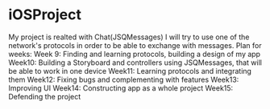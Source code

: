 # iOSProject
My project is realted with Chat(JSQMessages)
I will try to use one of the network's protocols in order to be able to exchange with messages.
Plan for weeks:
Week 9: Finding and learning protocols, building a design of my app
Week10: Building a Storyboard and controllers using JSQMessages, that will be able to work in one device
Week11: Learning protocols and integrating them
Week12: Fixing bugs and complementing with features 
Week13: Improving UI
Week14: Constructing app as a whole project
Week15: Defending the project 
